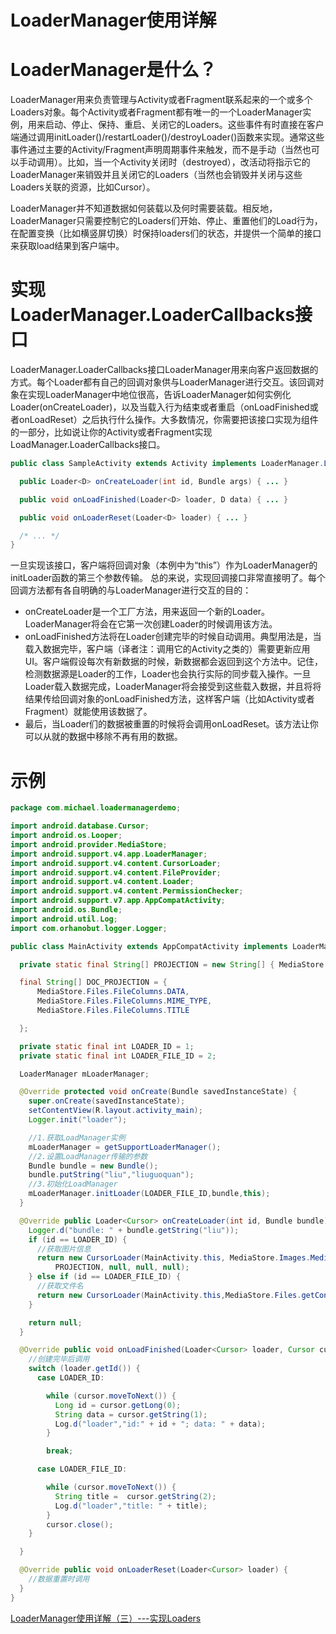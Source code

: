 LoaderManager使用详解
==

# LoaderManager是什么？

LoaderManager用来负责管理与Activity或者Fragment联系起来的一个或多个Loaders对象。每个Activity或者Fragment都有唯一的一个LoaderManager实例，用来启动、停止、保持、重启、关闭它的Loaders。这些事件有时直接在客户端通过调用initLoader()/restartLoader()/destroyLoader()函数来实现。通常这些事件通过主要的Activity/Fragment声明周期事件来触发，而不是手动（当然也可以手动调用）。比如，当一个Activity关闭时（destroyed），改活动将指示它的LoaderManager来销毁并且关闭它的Loaders（当然也会销毁并关闭与这些Loaders关联的资源，比如Cursor）。  

LoaderManager并不知道数据如何装载以及何时需要装载。相反地，LoaderManager只需要控制它的Loaders们开始、停止、重置他们的Load行为，在配置变换（比如横竖屏切换）时保持loaders们的状态，并提供一个简单的接口来获取load结果到客户端中。



# 实现LoaderManager.LoaderCallbacks<D>接口

LoaderManager.LoaderCallbacks<D>接口LoaderManager用来向客户返回数据的方式。每个Loader都有自己的回调对象供与LoaderManager进行交互。该回调对象在实现LoaderManager中地位很高，告诉LoaderManager如何实例化Loader(onCreateLoader)，以及当载入行为结束或者重启（onLoadFinished或者onLoadReset）之后执行什么操作。大多数情况，你需要把该接口实现为组件的一部分，比如说让你的Activity或者Fragment实现LoadManager.LoaderCallbacks<D>接口。

```Java
public class SampleActivity extends Activity implements LoaderManager.LoaderCallbacks<D> {  

  public Loader<D> onCreateLoader(int id, Bundle args) { ... }  

  public void onLoadFinished(Loader<D> loader, D data) { ... }  

  public void onLoaderReset(Loader<D> loader) { ... }  

  /* ... */  
}  
```

一旦实现该接口，客户端将回调对象（本例中为“this”）作为LoaderManager的initLoader函数的第三个参数传输。
总的来说，实现回调接口非常直接明了。每个回调方法都有各自明确的与LoaderManager进行交互的目的：

- onCreateLoader是一个工厂方法，用来返回一个新的Loader。LoaderManager将会在它第一次创建Loader的时候调用该方法。
- onLoadFinished方法将在Loader创建完毕的时候自动调用。典型用法是，当载入数据完毕，客户端（译者注：调用它的Activity之类的）需要更新应用UI。客户端假设每次有新数据的时候，新数据都会返回到这个方法中。记住，检测数据源是Loader的工作，Loader也会执行实际的同步载入操作。一旦Loader载入数据完成，LoaderManager将会接受到这些载入数据，并且将将结果传给回调对象的onLoadFinished方法，这样客户端（比如Activity或者Fragment）就能使用该数据了。
- 最后，当Loader们的数据被重置的时候将会调用onLoadReset。该方法让你可以从就的数据中移除不再有用的数据。

# 示例

```Java
package com.michael.loadermanagerdemo;

import android.database.Cursor;
import android.os.Looper;
import android.provider.MediaStore;
import android.support.v4.app.LoaderManager;
import android.support.v4.content.CursorLoader;
import android.support.v4.content.FileProvider;
import android.support.v4.content.Loader;
import android.support.v4.content.PermissionChecker;
import android.support.v7.app.AppCompatActivity;
import android.os.Bundle;
import android.util.Log;
import com.orhanobut.logger.Logger;

public class MainActivity extends AppCompatActivity implements LoaderManager.LoaderCallbacks<Cursor>{

  private static final String[] PROJECTION = new String[] { MediaStore.Images.Media._ID, MediaStore.Images.Media.DATA };

  final String[] DOC_PROJECTION = {
      MediaStore.Files.FileColumns.DATA,
      MediaStore.Files.FileColumns.MIME_TYPE,
      MediaStore.Files.FileColumns.TITLE

  };

  private static final int LOADER_ID = 1;
  private static final int LOADER_FILE_ID = 2;

  LoaderManager mLoaderManager;

  @Override protected void onCreate(Bundle savedInstanceState) {
    super.onCreate(savedInstanceState);
    setContentView(R.layout.activity_main);
    Logger.init("loader");

    //1.获取LoadManager实例
    mLoaderManager = getSupportLoaderManager();
    //2.设置LoadManager传输的参数
    Bundle bundle = new Bundle();
    bundle.putString("liu","liuguoquan");
    //3.初始化LoadManager
    mLoaderManager.initLoader(LOADER_FILE_ID,bundle,this);
  }

  @Override public Loader<Cursor> onCreateLoader(int id, Bundle bundle) {
    Logger.d("bundle: " + bundle.getString("liu"));
    if (id == LOADER_ID) {
      //获取图片信息
      return new CursorLoader(MainActivity.this, MediaStore.Images.Media.EXTERNAL_CONTENT_URI,
          PROJECTION, null, null, null);
    } else if (id == LOADER_FILE_ID) {
      //获取文件名
      return new CursorLoader(MainActivity.this,MediaStore.Files.getContentUri("external"),DOC_PROJECTION,null,null,null);
    }

    return null;
  }

  @Override public void onLoadFinished(Loader<Cursor> loader, Cursor cursor) {
    //创建完毕后调用
    switch (loader.getId()) {
      case LOADER_ID:

        while (cursor.moveToNext()) {
          Long id = cursor.getLong(0);
          String data = cursor.getString(1);
          Log.d("loader","id:" + id + "; data: " + data);
        }

        break;

      case LOADER_FILE_ID:

        while (cursor.moveToNext()) {
          String title =  cursor.getString(2);
          Log.d("loader","title: " + title);
        }
        cursor.close();
    }

  }

  @Override public void onLoaderReset(Loader<Cursor> loader) {
    //数据重置时调用
  }
}

```

[LoaderManager使用详解（三）---实现Loaders](http://blog.csdn.net/murphykwu/article/details/35288477)


